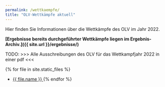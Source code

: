 ```yaml
---
permalink: /wettkaempfe/
title: "OLV-Wettkämpfe aktuell"
---
```


Hier finden Sie Informationen über die Wettkämpfe des OLV im Jahr 2022.

**[Ergebnisse bereits durchgeführter Wettkämpfe liegen im Ergebnis-Archiv.]({{ site.url }}/ergebnisse/)**


TODO: >>> Alle Ausschreibungen des OLV für das Wettkampfjahr 2022 in einer pdf <<< 


{% for file in site.static_files %}
  * <a href="{{ file.path }}">{{ file.name }} </a>
{% endfor %}

